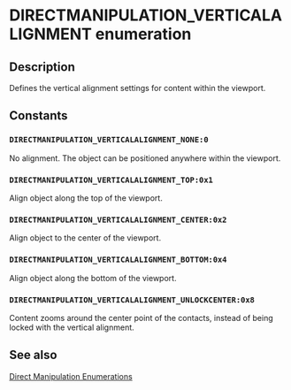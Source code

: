 # DIRECTMANIPULATION_VERTICALALIGNMENT enumeration

## Description

Defines the vertical alignment settings for content within the viewport.

## Constants

### `DIRECTMANIPULATION_VERTICALALIGNMENT_NONE:0`

No alignment. The object can be positioned anywhere within the viewport.

### `DIRECTMANIPULATION_VERTICALALIGNMENT_TOP:0x1`

Align object along the top of the viewport.

### `DIRECTMANIPULATION_VERTICALALIGNMENT_CENTER:0x2`

Align object to the center of the viewport.

### `DIRECTMANIPULATION_VERTICALALIGNMENT_BOTTOM:0x4`

Align object along the bottom of the viewport.

### `DIRECTMANIPULATION_VERTICALALIGNMENT_UNLOCKCENTER:0x8`

Content zooms around the center point of the contacts, instead of being locked with the vertical alignment.

## See also

[Direct Manipulation Enumerations](https://learn.microsoft.com/previous-versions/windows/desktop/directmanipulation/direct-manipulation-enumerations)